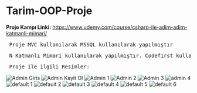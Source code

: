 # Tarim-OOP-Proje
**Proje Kampı Linki:** https://www.udemy.com/course/csharp-ile-adim-adim-katmanli-mimari/
<pre> Proje MVC kullanılarak MSSQL kullanılarak yapılmıştır </pre>
<pre> N Katmanlı Mimari kullanılarak yapılmıştır. Codefirst kullanılarak yapılmıştır. </pre>
<pre> Proje ile ilgili Resimler: </pre>
![Admin Giris](https://github.com/LilTaro/Tarim-OOP-Proje/assets/115897622/9f055e57-a60c-47a7-9340-a4bd50f81ed4)
![Admin Kayit Ol](https://github.com/LilTaro/Tarim-OOP-Proje/assets/115897622/a878aa4f-e203-4672-9500-01d345c48475)
![Admin 1](https://github.com/LilTaro/Tarim-OOP-Proje/assets/115897622/918ad64c-b983-4167-9e51-36ef077efac6)
![Admin 2](https://github.com/LilTaro/Tarim-OOP-Proje/assets/115897622/c7072451-d9d5-4967-a6a3-7923834c6944)
![Admin 3](https://github.com/LilTaro/Tarim-OOP-Proje/assets/115897622/f16b4efc-ce5e-4d55-a4ff-b5c1fdde44c1)
![admin 4](https://github.com/LilTaro/Tarim-OOP-Proje/assets/115897622/1ae66364-5970-4533-9ae9-d2d76448cddd)
![default 1](https://github.com/LilTaro/Tarim-OOP-Proje/assets/115897622/8329a4ca-721c-49c6-86f9-dd0425d642d8)
![default 2](https://github.com/LilTaro/Tarim-OOP-Proje/assets/115897622/67372b72-725a-4a48-b5cc-d33aece42c82)
![default 3](https://github.com/LilTaro/Tarim-OOP-Proje/assets/115897622/b281f54c-10d7-4e96-9c1f-82d107a0b3a8)
![default 4](https://github.com/LilTaro/Tarim-OOP-Proje/assets/115897622/2a12afdf-b8ad-4a98-b0de-1d8f1f394546)
![default 5](https://github.com/LilTaro/Tarim-OOP-Proje/assets/115897622/fb866d12-0784-4713-9734-2b224e9170c2)
![default 6](https://github.com/LilTaro/Tarim-OOP-Proje/assets/115897622/4ff31043-d1d7-4e95-894e-b6bdadb7d63d)
